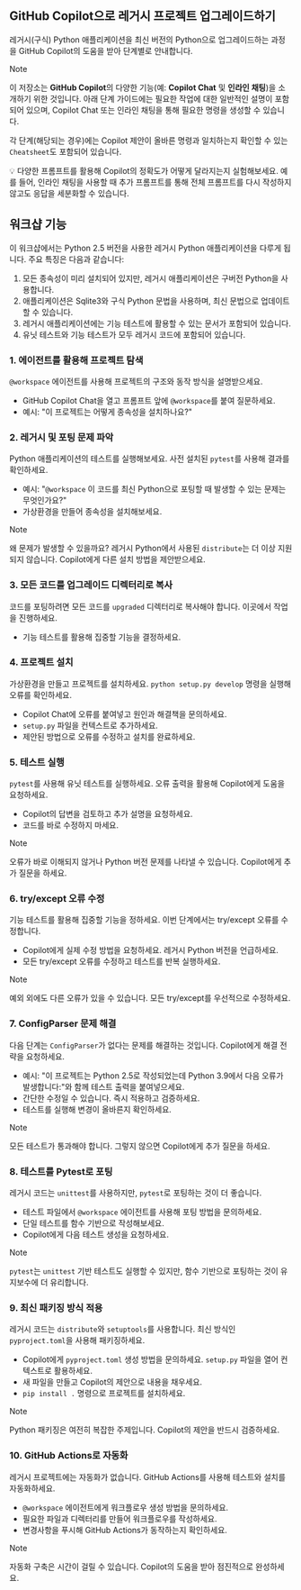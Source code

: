 ## GitHub Copilot으로 레거시 프로젝트 업그레이드하기

레거시(구식) Python 애플리케이션을 최신 버전의 Python으로 업그레이드하는 과정을 GitHub Copilot의 도움을 받아 단계별로 안내합니다.

> [!NOTE]
> 이 저장소는 **GitHub Copilot**의 다양한 기능(예: **Copilot Chat** 및 **인라인 채팅**)을 소개하기 위한 것입니다. 아래 단계 가이드에는 필요한 작업에 대한 일반적인 설명이 포함되어 있으며, Copilot Chat 또는 인라인 채팅을 통해 필요한 명령을 생성할 수 있습니다.
>
> 각 단계(해당되는 경우)에는 Copilot 제안이 올바른 명령과 일치하는지 확인할 수 있는 `Cheatsheet`도 포함되어 있습니다.
>
> 💡 다양한 프롬프트를 활용해 Copilot의 정확도가 어떻게 달라지는지 실험해보세요. 예를 들어, 인라인 채팅을 사용할 때 추가 프롬프트를 통해 전체 프롬프트를 다시 작성하지 않고도 응답을 세분화할 수 있습니다.

## 워크샵 기능

이 워크샵에서는 Python 2.5 버전을 사용한 레거시 Python 애플리케이션을 다루게 됩니다. 주요 특징은 다음과 같습니다:

1. 모든 종속성이 미리 설치되어 있지만, 레거시 애플리케이션은 구버전 Python을 사용합니다.
2. 애플리케이션은 Sqlite3와 구식 Python 문법을 사용하며, 최신 문법으로 업데이트할 수 있습니다.
3. 레거시 애플리케이션에는 기능 테스트에 활용할 수 있는 문서가 포함되어 있습니다.
4. 유닛 테스트와 기능 테스트가 모두 레거시 코드에 포함되어 있습니다.

### 1. 에이전트를 활용해 프로젝트 탐색

`@workspace` 에이전트를 사용해 프로젝트의 구조와 동작 방식을 설명받으세요.

- GitHub Copilot Chat을 열고 프롬프트 앞에 `@workspace`를 붙여 질문하세요.
- 예시: "이 프로젝트는 어떻게 종속성을 설치하나요?"

### 2. 레거시 및 포팅 문제 파악

Python 애플리케이션의 테스트를 실행해보세요. 사전 설치된 `pytest`를 사용해 결과를 확인하세요.

- 예시: "`@workspace` 이 코드를 최신 Python으로 포팅할 때 발생할 수 있는 문제는 무엇인가요?"
- 가상환경을 만들어 종속성을 설치해보세요.

> [!NOTE]
> 왜 문제가 발생할 수 있을까요? 레거시 Python에서 사용된 `distribute`는 더 이상 지원되지 않습니다. Copilot에게 다른 설치 방법을 제안받으세요.

### 3. 모든 코드를 업그레이드 디렉터리로 복사

코드를 포팅하려면 모든 코드를 `upgraded` 디렉터리로 복사해야 합니다. 이곳에서 작업을 진행하세요.

- 기능 테스트를 활용해 집중할 기능을 결정하세요.

### 4. 프로젝트 설치

가상환경을 만들고 프로젝트를 설치하세요. `python setup.py develop` 명령을 실행해 오류를 확인하세요.

- Copilot Chat에 오류를 붙여넣고 원인과 해결책을 문의하세요.
- `setup.py` 파일을 컨텍스트로 추가하세요.
- 제안된 방법으로 오류를 수정하고 설치를 완료하세요.

### 5. 테스트 실행

`pytest`를 사용해 유닛 테스트를 실행하세요. 오류 출력을 활용해 Copilot에게 도움을 요청하세요.

- Copilot의 답변을 검토하고 추가 설명을 요청하세요.
- 코드를 바로 수정하지 마세요.

> [!NOTE]
> 오류가 바로 이해되지 않거나 Python 버전 문제를 나타낼 수 있습니다. Copilot에게 추가 질문을 하세요.

### 6. try/except 오류 수정

기능 테스트를 활용해 집중할 기능을 정하세요. 이번 단계에서는 try/except 오류를 수정합니다.

- Copilot에게 실제 수정 방법을 요청하세요. 레거시 Python 버전을 언급하세요.
- 모든 try/except 오류를 수정하고 테스트를 반복 실행하세요.

> [!NOTE]
> 예외 외에도 다른 오류가 있을 수 있습니다. 모든 try/except를 우선적으로 수정하세요.

### 7. ConfigParser 문제 해결

다음 단계는 `ConfigParser`가 없다는 문제를 해결하는 것입니다. Copilot에게 해결 전략을 요청하세요.

- 예시: "이 프로젝트는 Python 2.5로 작성되었는데 Python 3.9에서 다음 오류가 발생합니다:"와 함께 테스트 출력을 붙여넣으세요.
- 간단한 수정일 수 있습니다. 즉시 적용하고 검증하세요.
- 테스트를 실행해 변경이 올바른지 확인하세요.

> [!NOTE]
> 모든 테스트가 통과해야 합니다. 그렇지 않으면 Copilot에게 추가 질문을 하세요.

### 8. 테스트를 Pytest로 포팅

레거시 코드는 `unittest`를 사용하지만, `pytest`로 포팅하는 것이 더 좋습니다.

- 테스트 파일에서 `@workspace` 에이전트를 사용해 포팅 방법을 문의하세요.
- 단일 테스트를 함수 기반으로 작성해보세요.
- Copilot에게 다음 테스트 생성을 요청하세요.

> [!NOTE]
> `pytest`는 `unittest` 기반 테스트도 실행할 수 있지만, 함수 기반으로 포팅하는 것이 유지보수에 더 유리합니다.

### 9. 최신 패키징 방식 적용

레거시 코드는 `distribute`와 `setuptools`를 사용합니다. 최신 방식인 `pyproject.toml`을 사용해 패키징하세요.

- Copilot에게 `pyproject.toml` 생성 방법을 문의하세요. `setup.py` 파일을 열어 컨텍스트로 활용하세요.
- 새 파일을 만들고 Copilot의 제안으로 내용을 채우세요.
- `pip install .` 명령으로 프로젝트를 설치하세요.

> [!NOTE]
> Python 패키징은 여전히 복잡한 주제입니다. Copilot의 제안을 반드시 검증하세요.

### 10. GitHub Actions로 자동화

레거시 프로젝트에는 자동화가 없습니다. GitHub Actions를 사용해 테스트와 설치를 자동화하세요.

- `@workspace` 에이전트에게 워크플로우 생성 방법을 문의하세요.
- 필요한 파일과 디렉터리를 만들어 워크플로우를 작성하세요.
- 변경사항을 푸시해 GitHub Actions가 동작하는지 확인하세요.

> [!NOTE]
> 자동화 구축은 시간이 걸릴 수 있습니다. Copilot의 도움을 받아 점진적으로 완성하세요.
